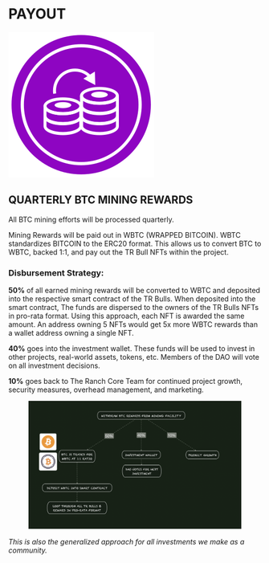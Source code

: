 # PAYOUT

![](<../../.gitbook/assets/Compounding Illustration.svg>)&#x20;



## QUARTERLY BTC MINING REWARDS

All BTC mining efforts will be processed quarterly.

Mining Rewards will be paid out in WBTC (WRAPPED BITCOIN). WBTC standardizes BITCOIN to the ERC20 format. This allows us to convert BTC to WBTC,  backed 1:1, and pay out the TR Bull NFTs within the project.&#x20;

### Disbursement Strategy:

**50%** of all earned mining rewards will be converted to WBTC and deposited into the respective smart contract of the TR Bulls. When deposited into the smart contract, The funds are dispersed to the owners of the TR Bulls NFTs in pro-rata format. Using this approach, each NFT is awarded the same amount. An address owning 5 NFTs would get 5x more WBTC rewards than a wallet address owning a single NFT.

**40%** goes into the investment wallet. These funds will be used to invest in other projects, real-world assets, tokens, etc. Members of the DAO will vote on all investment decisions.

**10%** goes back to The Ranch Core Team for continued project growth, security measures, overhead management, and marketing.&#x20;

<figure><img src="../../.gitbook/assets/image (10).png" alt=""><figcaption></figcaption></figure>

_This is also the generalized approach for all investments we make as a community._&#x20;
